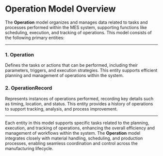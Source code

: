 # Operation Model Overview

The **Operation** model organizes and manages data related to tasks and processes performed within the MES system, supporting
functions like scheduling, execution, and tracking of operations. This model consists of the following primary entities:

---

### 1. Operation

Defines the tasks or actions that can be performed, including their parameters, triggers, and execution strategies.
This entity supports efficient planning and management of operations within the system.

### 2. OperationRecord

Represents instances of operations performed, recording key details such as timing, location, and status.
This entity provides a history of operations to support tracking, analysis, and process improvement.

---

Each entity in this model supports specific tasks related to the planning, execution, and tracking of operations, enhancing
the overall efficiency and management of workflows within the system. The **Operation** model integrates closely with material
handling, scheduling, and production processes, enabling seamless coordination and control across the manufacturing lifecycle.
